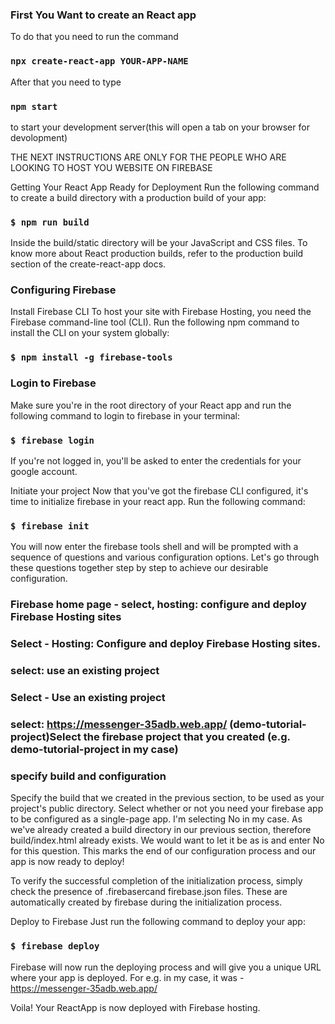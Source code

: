 ### First You Want to create an React app

 To do that you need to run the command 
 ### `npx create-react-app YOUR-APP-NAME`
 
After that you need to type 
### `npm start` 
to start your development server(this will open a tab on your browser for devolopment)

THE NEXT INSTRUCTIONS ARE ONLY FOR THE PEOPLE WHO ARE LOOKING TO HOST YOU WEBSITE ON FIREBASE

Getting Your React App Ready for Deployment 
Run the following command to create a build directory with a production build of your app:

### `$ npm run build`

Inside the build/static directory will be your JavaScript and CSS files. To know more about React production builds, refer to the production build section of the create-react-app docs.

### Configuring Firebase
Install Firebase CLI
To host your site with Firebase Hosting, you need the Firebase command-line tool (CLI). Run the following npm command to install the CLI on your system globally:

### `$ npm install -g firebase-tools`

### Login to Firebase
Make sure you're in the root directory of your React app and run the following command to login to firebase in your terminal:

### `$ firebase login`

If you're not logged in, you'll be asked to enter the credentials for your google account.

Initiate your project
Now that you've got the firebase CLI configured, it's time to initialize firebase in your react app. Run the following command:

### `$ firebase init`

You will now enter the firebase tools shell and will be prompted with a sequence of questions and various configuration options. Let's go through these questions together step by step to achieve our desirable configuration.

### Firebase home page - select, hosting: configure and deploy Firebase Hosting sites

### Select - Hosting: Configure and deploy Firebase Hosting sites.

### select: use an existing project

### Select - Use an existing project

### select:  https://messenger-35adb.web.app/ (demo-tutorial-project)Select the firebase project that you created (e.g. demo-tutorial-project in my case)

### specify build and configuration

Specify the build that we created in the previous section, to be used as your project's public directory.
Select whether or not you need your firebase app to be configured as a single-page app. I'm selecting No in my case.
As we've already created a build directory in our previous section, therefore build/index.html already exists. We would want to let it be as is and enter No for this question.
This marks the end of our configuration process and our app is now ready to deploy!

To verify the successful completion of the initialization process, simply check the presence of .firebasercand firebase.json files. These are automatically created by firebase during the initialization process.

Deploy to Firebase
Just run the following command to deploy your app:

### `$ firebase deploy`

Firebase will now run the deploying process and will give you a unique URL where your app is deployed. For e.g. in my case, it was - https://messenger-35adb.web.app/

Voila! Your ReactApp is now deployed with Firebase hosting.

